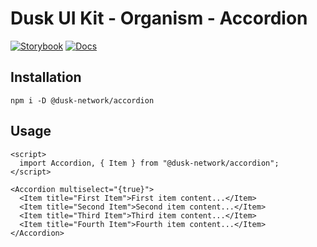 # Dusk UI Kit - Organism - Accordion

[![Storybook](https://img.shields.io/badge/Storybook-Component_Playground-%23FF4785?style=flat&logo=storybook)](https://dusk-network.github.io/dusk-ui-kit/?path=/story/components-atoms-accordion)
[![Docs](https://img.shields.io/badge/Documentation-%235E35CF?style=flat)](https://dusk-network.github.io/dusk-ui-kit/docs/components/atoms/accordion)

## Installation

```
npm i -D @dusk-network/accordion
```

## Usage

<!-- MARKDOWN-AUTO-DOCS:START (CODE:src=../../../examples/src/organisms/accordion/Accordion_01.svelte) -->
<!-- The below code snippet is automatically added from ../../../examples/src/organisms/accordion/Accordion_01.svelte -->
```svelte
<script>
  import Accordion, { Item } from "@dusk-network/accordion";
</script>

<Accordion multiselect="{true}">
  <Item title="First Item">First item content...</Item>
  <Item title="Second Item">Second item content...</Item>
  <Item title="Third Item">Third item content...</Item>
  <Item title="Fourth Item">Fourth item content...</Item>
</Accordion>
```
<!-- MARKDOWN-AUTO-DOCS:END -->
